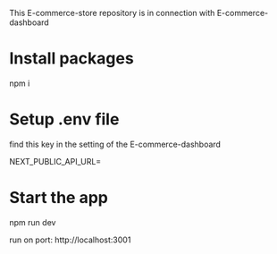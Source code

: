 This  E-commerce-store repository is in connection with E-commerce-dashboard

# Install packages
npm i

# Setup .env file
find this key in the setting of the E-commerce-dashboard

NEXT_PUBLIC_API_URL=

# Start the app
npm run dev

run on port: http://localhost:3001
 
 
